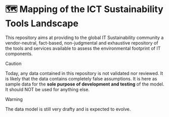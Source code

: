 # 🗺️ Mapping of the ICT Sustainability Tools Landscape

This repository aims at providing to the global IT Sustainability community a vendor-neutral, fact-based, non-judgmental and exhaustive repository of the tools and services available to assess the environmental footprint of IT components.

> [!CAUTION]
> Today, any data contained in this repository is not validated nor reviewed. It is likely that the data contains completely false assumptions.
> It is here as sample data for the **sole purpose of development and testing** of the model. It should NOT be used for anything else.

> [!WARNING]
> The data model is still very drafty and is expected to evolve.
